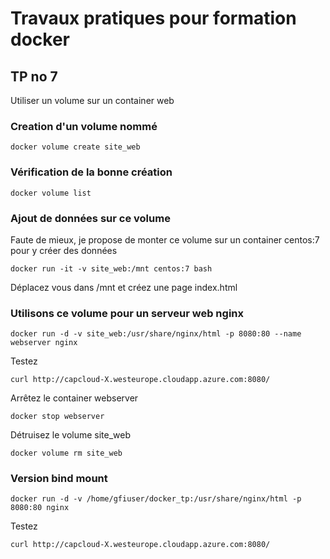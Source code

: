 # Travaux pratiques pour formation docker

## TP no 7
Utiliser un volume sur un container web

### Creation d'un volume nommé

```
docker volume create site_web
```

### Vérification de la bonne création

```
docker volume list
```

### Ajout de données sur ce volume
Faute de mieux, je propose de monter ce volume sur un container centos:7 pour y créer des données

```
docker run -it -v site_web:/mnt centos:7 bash
```

Déplacez vous dans /mnt et créez une page index.html


### Utilisons ce volume pour un serveur web nginx
```
docker run -d -v site_web:/usr/share/nginx/html -p 8080:80 --name webserver nginx
```
Testez
```
curl http://capcloud-X.westeurope.cloudapp.azure.com:8080/
```
Arrêtez le container webserver
```
docker stop webserver
```
Détruisez le volume site_web
```
docker volume rm site_web
```


### Version bind mount
```
docker run -d -v /home/gfiuser/docker_tp:/usr/share/nginx/html -p 8080:80 nginx
```
Testez
```
curl http://capcloud-X.westeurope.cloudapp.azure.com:8080/
```